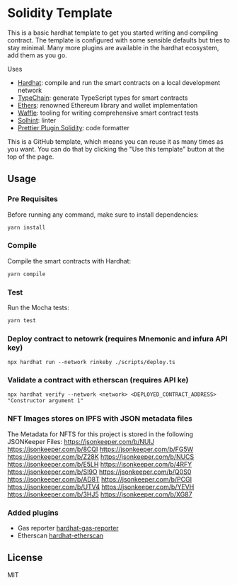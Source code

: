 # Solidity Template

This is a basic hardhat template to get you started writing and compiling contract.
The template is configured with some sensible defaults but tries to stay minimal.
Many more plugins are available in the hardhat ecosystem, add them as you go.

Uses

- [Hardhat](https://github.com/nomiclabs/hardhat): compile and run the smart contracts on a local development network
- [TypeChain](https://github.com/ethereum-ts/TypeChain): generate TypeScript types for smart contracts
- [Ethers](https://github.com/ethers-io/ethers.js/): renowned Ethereum library and wallet implementation
- [Waffle](https://github.com/EthWorks/Waffle): tooling for writing comprehensive smart contract tests
- [Solhint](https://github.com/protofire/solhint): linter
- [Prettier Plugin Solidity](https://github.com/prettier-solidity/prettier-plugin-solidity): code formatter

This is a GitHub template, which means you can reuse it as many times as you want. You can do that by clicking the "Use this
template" button at the top of the page.

## Usage

### Pre Requisites

Before running any command, make sure to install dependencies:

```sh
yarn install
```

### Compile

Compile the smart contracts with Hardhat:

```sh
yarn compile
```

### Test

Run the Mocha tests:

```sh
yarn test
```

### Deploy contract to netowrk (requires Mnemonic and infura API key)

```
npx hardhat run --network rinkeby ./scripts/deploy.ts
```

### Validate a contract with etherscan (requires API ke)

```
npx hardhat verify --network <network> <DEPLOYED_CONTRACT_ADDRESS> "Constructor argument 1"
```

### NFT Images stores on IPFS with JSON metadata files

The Metadata for NFTS for this project is stored in the following JSONKeeper Files:
<https://jsonkeeper.com/b/NUIJ>
<https://jsonkeeper.com/b/8CQI>
<https://jsonkeeper.com/b/FG5W>
<https://jsonkeeper.com/b/Z28K>
<https://jsonkeeper.com/b/NUCS>
<https://jsonkeeper.com/b/E5LH>
<https://jsonkeeper.com/b/4RFY>
<https://jsonkeeper.com/b/SI9O>
<https://jsonkeeper.com/b/Q0S0>
<https://jsonkeeper.com/b/AD8T>
<https://jsonkeeper.com/b/PCGI>
<https://jsonkeeper.com/b/UTV4>
<https://jsonkeeper.com/b/YEVH>
<https://jsonkeeper.com/b/3HJ5>
<https://jsonkeeper.com/b/XG87>

### Added plugins

- Gas reporter [hardhat-gas-reporter](https://hardhat.org/plugins/hardhat-gas-reporter.html)
- Etherscan [hardhat-etherscan](https://hardhat.org/plugins/nomiclabs-hardhat-etherscan.html)

## License

MIT
